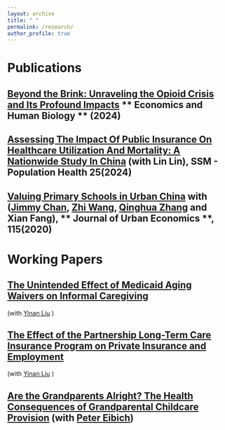 ```yaml
---
layout: archive
title: " "
permalink: /research/
author_profile: true
---
```


Publications
======
## [Beyond the Brink: Unraveling the Opioid Crisis and Its Profound Impacts](https://doi.org/10.1016/j.ehb.2024.101379) ** Economics and Human Biology ** (2024)
## [Assessing The Impact Of Public Insurance On Healthcare Utilization And Mortality: A Nationwide Study In China](https://doi.org/10.1016/j.ssmph.2024.101615) (with Lin Lin), **SSM - Population Health** 25(2024)


## [Valuing Primary Schools in Urban China](https://doi.org/10.1016/j.jue.2019.103183) with ([Jimmy Chan](https://jimmyhingchan.weebly.com/), [Zhi Wang](https://zhiwang2013brownecon.weebly.com/), [Qinghua Zhang](https://en.gsm.pku.edu.cn/conjsxq.jsp?urltype=tree.TreeTempUrl&wbtreeid=1099&user_id=zhangq) and Xian Fang), ** Journal of Urban Economics **, 115(2020)

<!-- We study the effect of school quality on housing prices in urban China. Our objective is to provide an estimate of the school quality premium based on the best available data. To account for unobserved neighborhood characteristics, we adopt the boundary-discontinuity design of Black (1999) and the matching strategy proposed by Fack and Grenet (2010). The results suggest that parents value public primary schools that have outstanding records in academic tournaments. The school-quality premium is highly non-linear. While a tournament superstar—a school above the 90th percentile in tournament performance—causes housing prices in its neighborhood to increase by 14 percent, or about 430,000RMB ($60,648), the price difference between non-superstar schools is small.

[Graphs of education in China](https://emmazai.github.io/files/EducationinChina.pdf)  -->


Working Papers
======
## [The Unintended Effect of Medicaid Aging Waivers on Informal Caregiving](https://emmazai.github.io/files/MAW_care.pdf)

(with [Yinan Liu](https://www.ynliu.com/) )

<!-- ## [Does Aging at Home Make Older Adults Healthy: Evidence from Medicaid Home and Community-Based Services](https://emmazai.github.io/files/hcbs_health.pdf)

(with [Yinan Liu](https://www.ynliu.com/) )  -->

## [The Effect of the Partnership Long-Term Care Insurance Program on Private Insurance and Employment](https://emmazai.github.io/files/pltc_employment.pdf) 

(with [Yinan Liu](https://www.ynliu.com/) ) 

<!--## [The Role of Supply Responses in Public Insurance Expansion: Evidence from China's New Cooperative Medical Scheme](https://emmazai.github.io/files/ncms_track.pdf) 

(with [Lin Lin](https://faculty.ecnu.edu.cn/_s35/ll2_en_17023/main.psp)) -->
## [Are the Grandparents Alright? The Health Consequences of Grandparental Childcare Provision](https://emmazai.github.io/files/The_Effect_of_Grandparenting_on_Health.pdf) (with [Peter Eibich](https://sites.google.com/site/eibichpe/home))



